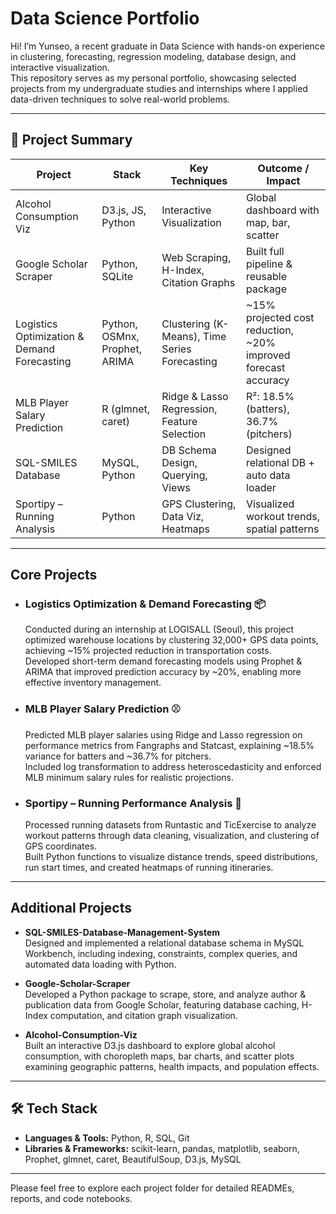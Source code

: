 # Data Science Portfolio

Hi! I’m Yunseo, a recent graduate in Data Science with hands-on experience in clustering, forecasting, regression modeling, database design, and interactive visualization.  
This repository serves as my personal portfolio, showcasing selected projects from my undergraduate studies and internships where I applied data-driven techniques to solve real-world problems.

---

## 📁 Project Summary

| Project                          | Stack             | Key Techniques                         | Outcome / Impact                           |
|----------------------------------|-------------------|----------------------------------------|--------------------------------------------|
| Alcohol Consumption Viz        | D3.js, JS, Python | Interactive Visualization              | Global dashboard with map, bar, scatter    |
| Google Scholar Scraper       | Python, SQLite    | Web Scraping, H-Index, Citation Graphs | Built full pipeline & reusable package     |
| Logistics Optimization & Demand Forecasting  | Python, OSMnx, Prophet, ARIMA | Clustering (K-Means), Time Series Forecasting | ~15% projected cost reduction, ~20% improved forecast accuracy |
| MLB Player Salary Prediction    | R (glmnet, caret) | Ridge & Lasso Regression, Feature Selection | R²: 18.5% (batters), 36.7% (pitchers)      |
| SQL-SMILES Database    | MySQL, Python     | DB Schema Design, Querying, Views      | Designed relational DB + auto data loader  |
| Sportipy – Running Analysis     | Python            | GPS Clustering, Data Viz, Heatmaps     | Visualized workout trends, spatial patterns |

---

## Core Projects

- ### Logistics Optimization & Demand Forecasting 📦 
  Conducted during an internship at LOGISALL (Seoul), this project optimized warehouse locations by clustering 32,000+ GPS data    points, achieving ~15% projected reduction in transportation costs.  
  Developed short-term demand forecasting models using Prophet & ARIMA that improved prediction accuracy by ~20%, enabling more    effective inventory management.

- ### MLB Player Salary Prediction ⚾ 
  Predicted MLB player salaries using Ridge and Lasso regression on performance metrics from Fangraphs and Statcast, explaining    ~18.5% variance for batters and ~36.7% for pitchers.  
  Included log transformation to address heteroscedasticity and enforced MLB minimum salary rules for realistic projections.

- ### Sportipy – Running Performance Analysis 🏃
  Processed running datasets from Runtastic and TicExercise to analyze workout patterns through data cleaning, visualization,      and clustering of GPS coordinates.  
  Built Python functions to visualize distance trends, speed distributions, run start times, and created heatmaps of running       itineraries.

---

## Additional Projects

- **SQL-SMILES-Database-Management-System**  
  Designed and implemented a relational database schema in MySQL Workbench, including indexing, constraints, complex queries,     and automated data loading with Python.

- **Google-Scholar-Scraper**  
  Developed a Python package to scrape, store, and analyze author & publication data from Google Scholar, featuring database caching, H-Index computation, and citation graph visualization.

- **Alcohol-Consumption-Viz**  
  Built an interactive D3.js dashboard to explore global alcohol consumption, with choropleth maps, bar charts, and scatter plots examining geographic patterns, health impacts, and population effects.

---

## 🛠 Tech Stack

- **Languages & Tools:** Python, R, SQL, Git
- **Libraries & Frameworks:** scikit-learn, pandas, matplotlib, seaborn, Prophet, glmnet, caret, BeautifulSoup, D3.js, MySQL

---

Please feel free to explore each project folder for detailed READMEs, reports, and code notebooks.  

